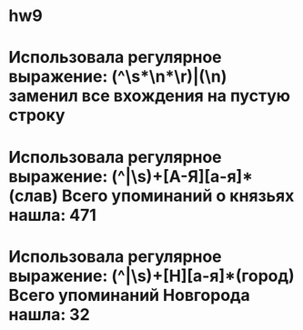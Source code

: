 # hw9
# Использовала регулярное выражение: (^\s*\n*\r)|(\n) заменил все вхождения на пустую строку
# Использовала регулярное выражение: (^|\s)+[А-Я][а-я]*(слав) Всего упоминаний о князьях нашла: 471
# Использовала регулярное выражение: (^|\s)+[Н][а-я]*(город) Всего упоминаний Новгорода нашла: 32
